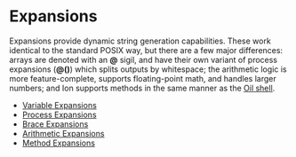 # Expansions

Expansions provide dynamic string generation capabilities. These work identical to the standard
POSIX way, but there are a few major differences: arrays are denoted with an **@** sigil, and have
their own variant of process expansions (**@()**) which splits outputs by whitespace; the
arithmetic logic is more feature-complete, supports floating-point math, and handles larger
numbers; and Ion supports methods in the same manner as the [Oil shell](http://www.oilshell.org/).

- [Variable Expansions](expansions/variable.md)
- [Process Expansions](expansions/process.md)
- [Brace Expansions](expansions/brace.md)
- [Arithmetic Expansions](expansions/arithmetic.md)
- [Method Expansions](expansions/methods.md)
